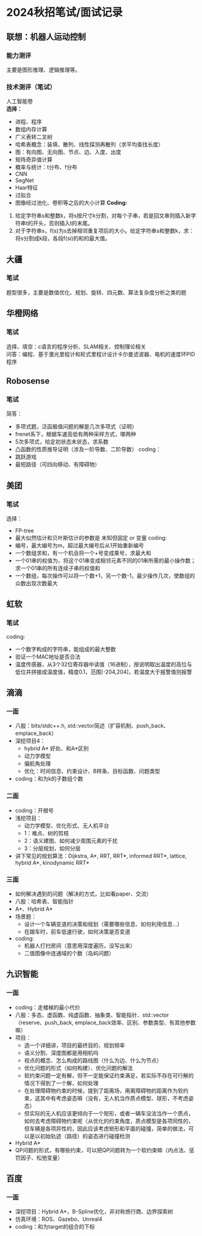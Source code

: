 # 2024秋招笔试/面试记录
## 联想：机器人运动控制
### 能力测评
主要是图形推理、逻辑推理等。
### 技术测评（笔试）
人工智能卷  
**选择：**
+ 进程、程序
+ 数组内存计算
+ 广义表转二叉树
+ 哈希表概念：装填、散列、线性探测再散列（求平均查找长度）
+ 图：有向图、无向图、节点、边、入度、出度
+ 矩阵奇异值计算
+ 概率与统计：t分布、f分布
+ CNN
+ SegNet
+ Haar特征 
+ 过拟合
+ 图像经过池化、卷积等之后的大小计算
**Coding:**
1.  给定字符串s和整数k，将s按尺寸k分割，对每个子串，若是回文串则插入新字符串t的开头，否则插入t的末尾。
2. 对于字符串s，f(s)为s去掉相邻重复项后的大小。给定字符串s和整数k，求：将s分割成k段，各段f(si)的和的最大值。

## 大疆
### 笔试
题型很多，主要是数值优化、规划、旋转、四元数、算法复杂度分析之类的题

## 华橙网络
### 笔试
选择、填空：c语言的程序分析、SLAM相关、控制理论相关  
问答：编程、基于激光里程计和轮式里程计设计卡尔曼滤波器、电机的速度环PID程序

## Robosense
### 笔试
简答：
+ 多项式题，泛函极值问题的解是几次多项式（证明）
+ frenet系下，根据车速高低有两种采样方式，哪两种
+ 5次多项式，给定初状态末状态，求系数
+ 凸函数的性质推导证明（涉及一阶导数、二阶导数）
coding：
+ 跳跃游戏
+ 最短路径（可四向移动、有障碍物）

## 美团
### 笔试
选择：
+ FP-tree
+ 最大似然估计和贝叶斯估计的参数是 未知但固定 or 变量
coding:
+ 编号，最大编号为m，超过最大编号后从1开始重新编号
+ 一个数组求和，有一个机会将一个+号变成乘号，求最大和
+ 一个01串的权值为，将这个01串变成相邻元素不同的01串所需的最小操作数；求一个01串的所有连续子串的权值和
+ 一个数组，每次操作可以将一个数+1，另一个数-1，最少操作几次，使数组的众数出现次数最大

## 虹软
### 笔试
coding:
+ 一个数字构成的字符串，能组成的最大整数
+ 验证一个MAC地址是否合法
+ 温度传感器，从3个32位寄存器中读值（16进制），按说明取出温度的高位与低位并拼接成温度值，精度0.1，范围\[-204,204\]，若温度大于报警值则报警

## 滴滴
### 一面
+ 八股：bits/stdc++.h, std::vector简述（扩容机制、push_back、emplace_back）
+ 深挖项目4：
	+ hybrid A\* 好处、和A\*区别
	+ 动力学模型
	+ 偏航角处理
	+ 优化：时间信息、约束设计、B样条、目标函数、问题类型
+ coding：和为k的子数组个数
### 二面
+ coding：开根号
+ 浅挖项目：
	+ 动力学模型、优化形式、无人机平台
	+ 1：难点、树的剪枝
	+ 2：语义建图、如何减少周围元素的干扰
	+ 3：分层规划，如何分层
+ 讲下常见的规划算法：Dijkstra, A\*, RRT, RRT\*, informed RRT\*, lattice, hybrid A\*, kinodynamic RRT\*
###  三面
+ 如何解决遇到的问题（解决的方式，比如看paper、交流）
+ 八股：哈希表、智能指针
+ A\*、Hybrid A\*
+ 场景题：
	+ 设计一个车辆变道的决策和规划（需要哪些信息、如何利用信息...）
	+ 在跟车时，前车低速行驶，如何决策是否变道
+ coding:
	+ 机器人打扫房间（意思用深度遍历，没写出来）
	+ 二值图像中连通域的个数（岛屿问题）

## 九识智能
### 一面
+ coding：走楼梯的最小代价
+ 八股：多态、虚函数、纯虚函数、抽象类、智能指针、std::vector（reserve、push_back, emplace_back效率、区别、参数类型、有其他参数嘛）
+ 项目：
	+ 选一个详细讲，项目的最终目的、规划频率
	+ 语义分割、深度图都是用相机吗
	+ 视点的概念、怎么构成的路线图（什么为边、什么为节点）
	+ 优化问题的形式（如何构建）、优化问题的解法
	+ 软约束问题一定有解，但不一定能保证约束满足，若实际不存在可行解的情况下得到了一个解，如何处理
	+ 在处理障碍物约束的时候，提到了距离场，用离障碍物的距离作为软约束，这其中有考虑姿态嘛（没有，无人机当作质点模型、球形，不考虑姿态）
	+ 但实际的无人机应该更倾向于一个矩形，或者一辆车没法当作一个质点，如何去考虑障碍物约束呢（从优化的约束角度，质点模型是各项同性的，但车辆是各项异性的，因此应该考虑矩形和平面的碰撞，简单的做法，可以是以初始轨迹（路径）的姿态进行碰撞检测
+ Hybrid A*
+ QP问题的形式，有哪些约束，可以把QP问题转为一个软约束嘛（内点法、惩罚因子、松弛变量）

## 百度
### 一面
+ 深挖项目：Hybrid A*，B-Spline优化，非对称旅行商、边界探索树
+ 仿真环境：ROS、Gazebo、Unreal4
+ coding：和为target的组合的下标